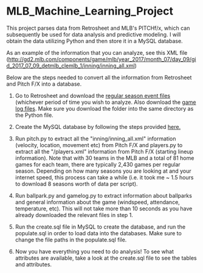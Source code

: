 # MLB_Machine_Learning_Project

This project parses data from Retrosheet and MLB's PITCHf/x, which can subsequently be used for data analysis and predictive modeling. I will obtain the data utilizing Python and then store it in a MySQL database.

 As an example of the information that you can analyze, see this XML file (http://gd2.mlb.com/components/game/mlb/year_2017/month_07/day_09/gid_2017_07_09_detmlb_clemlb_1/inning/inning_all.xml) 

Below are the steps needed to convert all the information from Retrosheet and Pitch F/X into a database.

1) Go to Retrosheet and download the <a href="http://www.retrosheet.org/game.htm">regular season event files</a> (whichever period of time you wish to analyze. Also download the <a href= "http://www.retrosheet.org/gamelogs/index.html"> game log files</a>. Make sure you download the folder into the same directory as the Python file.

2) Create the MySQL database by following the steps provided <a href="https://www.a2hosting.com/kb/developer-corner/mysql/managing-mysql-databases-and-users-from-the-command-line">here.</a>

3) Run pitch.py to extract all the "inning/inning_all.xml" information (velocity, location, movement etc) from Pitch F/X  and players.py to extract all the "/players.xml" information from Pitch F/X (starting lineup information). Note that with 30 teams in the MLB and a total of 81 home games for each team, there are typically 2,430 games per regular season. Depending on how many seasons you are looking at and your internet speed, this process can take a while (i.e. it took me ~ 1.5 hours to download 8 seasons worth of data per script).

4) Run ballpark.py and gamelog.py to extract information about ballparks and general information about the game (windspeed, attendance, temperature, etc). This will not take more than 10 seconds as you have already downloaded the relevant files in step 1.

5) Run the create.sql file in MySQL to create the database, and run the populate.sql in order to load data into the databases. Make sure to change the file paths in the populate.sql file.

6) Now you have everything you need to do analysis! To see what attributes are available, take a look at the create.sql file to see the tables and attributes.
